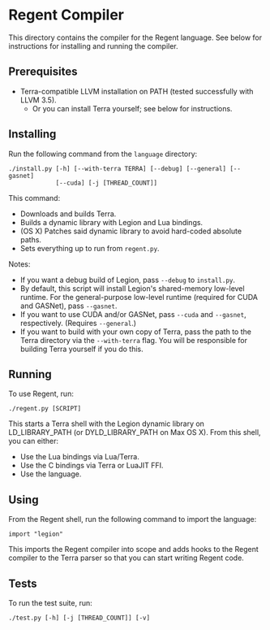# Regent Compiler

This directory contains the compiler for the Regent language. See
below for instructions for installing and running the compiler.

## Prerequisites

  * Terra-compatible LLVM installation on PATH (tested successfully
    with LLVM 3.5).
      * Or you can install Terra yourself; see below for instructions.

## Installing

Run the following command from the `language` directory:

    ./install.py [-h] [--with-terra TERRA] [--debug] [--general] [--gasnet]
                 [--cuda] [-j [THREAD_COUNT]]

This command:

  * Downloads and builds Terra.
  * Builds a dynamic library with Legion and Lua bindings.
  * (OS X) Patches said dynamic library to avoid hard-coded absolute paths.
  * Sets everything up to run from `regent.py`.

Notes:

  * If you want a debug build of Legion, pass `--debug` to `install.py`.
  * By default, this script will install Legion's shared-memory
    low-level runtime. For the general-purpose low-level runtime
    (required for CUDA and GASNet), pass `--gasnet`.
  * If you want to use CUDA and/or GASNet, pass `--cuda` and
    `--gasnet`, respectively. (Requires `--general`.)
  * If you want to build with your own copy of Terra, pass the path to
    the Terra directory via the `--with-terra` flag. You will be
    responsible for building Terra yourself if you do this.

## Running

To use Regent, run:

    ./regent.py [SCRIPT]

This starts a Terra shell with the Legion dynamic library on
LD_LIBRARY_PATH (or DYLD_LIBRARY_PATH on Max OS X). From this shell,
you can either:

  * Use the Lua bindings via Lua/Terra.
  * Use the C bindings via Terra or LuaJIT FFI.
  * Use the language.

## Using

From the Regent shell, run the following command to import the
language:

    import "legion"

This imports the Regent compiler into scope and adds hooks to the
Regent compiler to the Terra parser so that you can start writing
Regent code.

## Tests

To run the test suite, run:

    ./test.py [-h] [-j [THREAD_COUNT]] [-v]
